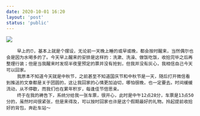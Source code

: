 ```yaml
---
date: 2020-10-01 16:20
layout: 'post'
status: 'public'
---
```

![](https://cdn.pixabay.com/photo/2016/03/09/09/37/road-1245901_1280.jpg)

        早上的⏰，基本上就是个摆设，无论前一天晚上睡的或早或晚，都会按时醒来，当然偶尔也会是因为水喝多的了。今天早上醒来的安排是这样的：洗漱、洗澡、做饭吃饭，收拾完毕之后再整理行装；但是当我醒来时发现半夜里预定的票并没有抢到，但我并没有灰心，我相信自己今天可以回家。
        我原本不知道今天就是中秋节，之前甚至不知道国庆节和中秋节是一天，随后打开微信看到推送的文章都是关于团圆的，这让我回家的心情更加迫切，哪怕很晚，也一定要去。时间缓缓流动，从不停歇，而我们也在累年积岁，每逢佳节倍思亲。
        终于在我的祷告下，系统分给我一张车票，很开心，此时是中午12点28分，车票是13点50分的，虽然时间很紧张，但是来得及，可以按时回家也许是这个假期最好的礼物。拎起提前收拾好的背包，奔赴车站～



